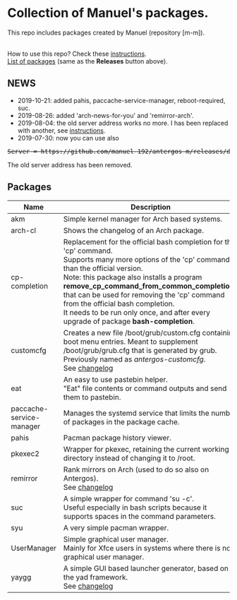 # Collection of Manuel's packages.

This repo includes packages created by Manuel (repository [m-m]).
<br><br>

How to use this repo? Check these [instructions](../../../m-repo-info/blob/master/README.md).<br>
[List of packages](../../../m-m/releases) (same as the <b>Releases</b> button above).

## NEWS
- 2019-10-21: added pahis, paccache-service-manager, reboot-required, suc.
- 2019-08-26: added 'arch-news-for-you' and 'remirror-arch'.
- 2019-08-04: the old server address works no more. I has been replaced with another, see [instructions](../../../m-repo-info/blob/master/README.md).
- 2019-07-30: now you can use also
<pre>
<strike>Server = https://github.com/manuel-192/antergos-m/releases/download/assets</strike>
</pre>
The old server address has been removed.

## Packages

Name | Description
---- | ----
akm | Simple kernel manager for Arch based systems.
arch-cl | Shows the changelog of an Arch package.
cp-completion | Replacement for the official bash completion for the 'cp' command.<br> Supports many more options of the 'cp' command than the official version.<br>Note: this package also installs a program <b>remove_cp_command_from_common_completions</b> that can be used for removing the 'cp' command from the official bash completion.<br>It needs to be run only once, and after every upgrade of package <b>bash-completion</b>.
customcfg | Creates a new file /boot/grub/custom.cfg containing boot menu entries. Meant to supplement /boot/grub/grub.cfg that is generated by grub.<br>Previously named as <i>antergos-customcfg</i>.<br>See [changelog](PKGBUILDs/customcfg)
eat | An easy to use pastebin helper.<br>"Eat" file contents or command outputs and send them to pastebin.
paccache-service-manager | Manages the systemd service that limits the number of packages in the package cache.
pahis | Pacman package history viewer.
pkexec2 | Wrapper for pkexec, retaining the current working directory instead of changing it to /root.
remirror | Rank mirrors on Arch (used to do so also on Antergos).<br>See [changelog](PKGBUILDs/remirror)<br>
suc | A simple wrapper for command 'su -c'.<br>Useful especially in bash scripts because it supports spaces in the command parameters.
syu | A very simple pacman wrapper.
UserManager | Simple graphical user manager.<br>Mainly for Xfce users in systems where there is no graphical user manager.
yaygg | A simple GUI based launcher generator, based on the yad framework.<br>See [changelog](PKGBUILDs/yaygg)
